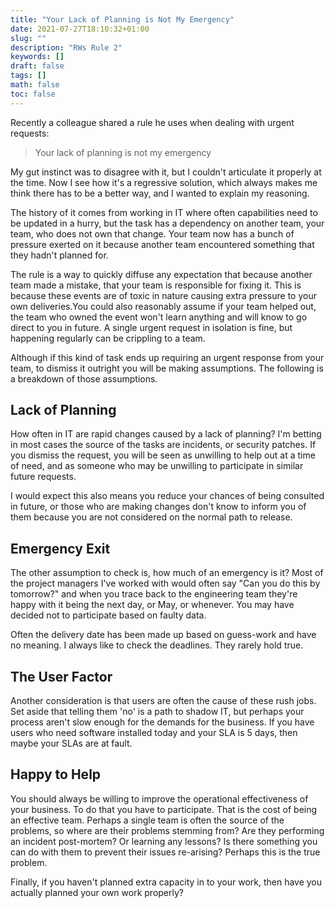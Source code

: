 ```yaml
---
title: "Your Lack of Planning is Not My Emergency"
date: 2021-07-27T18:10:32+01:00
slug: ""
description: "RWs Rule 2"
keywords: []
draft: false
tags: []
math: false
toc: false
---
```


<!--alex ignore he-she-->
Recently a colleague shared a rule he uses when dealing with urgent requests:

> Your lack of planning is not my emergency

My gut instinct was to disagree with it, but I couldn't articulate it properly at the time. Now I see how it's a regressive solution, which always makes me think there has to be a better way, and I wanted to explain my reasoning.

The history of it comes from working in IT where often capabilities need to be updated in a hurry, but the task has a dependency on another team, your team, who does not own that change. Your team now has a bunch of pressure exerted on it because another team encountered something that they hadn't planned for.

The rule is a way to quickly diffuse any expectation that because another team made a mistake, that your team is responsible for fixing it. This is because these events are of toxic in nature causing extra pressure to your own deliveries.You could also reasonably assume if your team helped out, the team who owned the event won't learn anything and will know to go direct to you in future.  A single urgent request in isolation is fine, but happening regularly can be crippling to a team.

Although if this kind of task ends up requiring an urgent response from your team, to dismiss it outright you will be making assumptions. The following is a breakdown of those assumptions.

## Lack of Planning

How often in IT are rapid changes caused by a lack of planning? I'm betting in most cases the source of the tasks are incidents, or security patches. If you dismiss the request, you will be seen as unwilling to help out at a time of need, and as someone who may be unwilling to participate in similar future requests.

I would expect this also means you reduce your chances of being consulted in future, or those who are making changes don't know to inform you of them because you are not considered on the normal path to release.

## Emergency Exit

The other assumption to check is, how much of an emergency is it? Most of the project managers I've worked with would often say "Can you do this by tomorrow?" and when you trace back to the engineering team they're happy with it being the next day, or May, or whenever. You may have decided not to participate based on faulty data.

Often the delivery date has been made up based on guess-work and have no meaning. I always like to check the deadlines. They rarely hold true.

## The User Factor

Another consideration is that users are often the cause of these rush jobs. Set aside that telling them 'no' is a path to shadow IT, but perhaps your process aren't slow enough for the demands for the business. If you have users who need software installed today and your SLA is 5 days, then maybe your SLAs are at fault.

## Happy to Help

You should always be willing to improve the operational effectiveness of your business. To do that you have to participate. That is the cost of being an effective team. Perhaps a single team is often the source of the problems, so where are their problems stemming from? Are they performing an incident post-mortem? Or learning any lessons? Is there something you can do with them to prevent their issues re-arising? Perhaps this is the true problem.

Finally, if you haven't planned extra capacity in to your work, then have you actually planned your own work properly?
